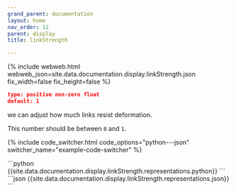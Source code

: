 ```yaml
---
grand_parent: documentation
layout: home
nav_order: 12
parent: display
title: linkStrength

---
```


{% include webweb.html webweb_json=site.data.documentation.display.linkStrength.json fix_width=false fix_height=false %}

```json
type: positive non-zero float
default: 1
````
we can adjust how much links resist deformation.



This number should be between `0` and `1`.



{% include code_switcher.html code_options="python---json" switcher_name="example-code-switcher" %}
<div class='select-code-block example-code-switcher python-code-block select-code-block-visible'></div>
```python
{{site.data.documentation.display.linkStrength.representations.python}}
```
<div class='select-code-block example-code-switcher json-code-block'></div>
```json
{{site.data.documentation.display.linkStrength.representations.json}}
```